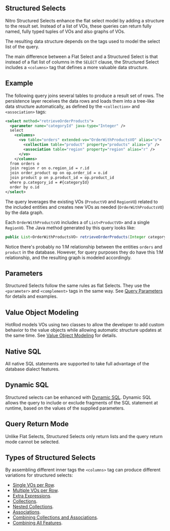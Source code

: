 ## Structured Selects

Nitro Structured Selects enhance the flat select model by adding a structure to the result set. Instead of
a list of VOs, these queries can return fully named, fully typed tuples of VOs and also graphs of VOs.

The resulting data structure depends on the tags used to model the select list of the query.

The main difference between a Flat Select and a Structured Select is that instead of a flat list of columns 
in the `SELECT` clause, the Structured Select includes a `<columns>` tag that defines a more valuable data 
structure.


## Example

The following query joins several tables to produce a result set of rows. The persistence layer receives the
data rows and loads them into a tree-like data structure automatically, as defined by the `<collection>` 
and `<association>` tags:

```xml
<select method="retrieveOrderProducts">
  <parameter name="categoryId" java-type="Integer" />
  select
    <columns>
      <vo table="orders" extended-vo="OrderWithProductsVO" alias="o">
        <collection table="product" property="products" alias="p" />
        <association table="region" property="region" alias="r" />
      </vo>
    </columns>
  from orders o
  join region r on o.region_id = r.id
  join order_product op on op.order_id = o.id
  join product p on p.product_id = op.product_id
  where p.category_id = #{categoryId}
  order by o.id
</select>
```

The query leverages the existing VOs (`ProductVO` and `RegionVO`) related to the included entities and creates 
new VOs as needed (`OrderWithProductsVO`) by the data graph. 

Each `OrderWithProductsVO` includes a of `List<ProductVO>` and a single `RegionVO`. The Java method generated by
this query looks like:

```java
public List<OrderWithProductsVO> retrieveOrderProducts(Integer categoryId) { ... }
```

Notice there's probably no 1:M relationship between the entities `orders` and `product` in the database. However, 
for query purposes they do have this 1:M relationship, and the resulting graph is modeled accordingly.


## Parameters

Structured Selects follow the same rules as flat Selects. They use the `<parameter>` and `<complement>` tags in the same way. 
See [Query Parameters](nitro-parameters.md) for details and examples.  


## Value Object Modeling

HotRod models VOs using two classes to allow the developer to add custom behavior to the value
objects while allowing automatic structure updates at the same time. See 
[Value Object Modeling](../crud/value-object-modeling.md) for details.


## Native SQL

All native SQL statements are supported to take full advantage of the database dialect features.


## Dynamic SQL

Structured selects can be enhanced with [Dynamic SQL](nitro-dynamic-sql.md). Dynamic SQL allows the query to 
include or exclude fragments of the SQL statement at runtime, based on the values of the supplied parameters.


## Query Return Mode

Unlike Flat Selects, Structured Selects only return lists and the query return mode cannot be selected.


## Types of Structured Selects

By assembling different inner tags the `<columns>` tag can produce different variations for structured selects:

- [Single VOs per Row](./single-vo-per-row.md).
- [Multiple VOs per Row](./multiple-vos-per-row.md).
- [Extra Expressions](./extra-expressions.md).
- [Collections](./collections.md).
- [Nested Collections](./nested-collections.md).
- [Associations](./associations.md).
- [Combining Collections and Associations](./combining-collections-and-associations.md).
- [Combining All Features](./combining-all-features.md).







